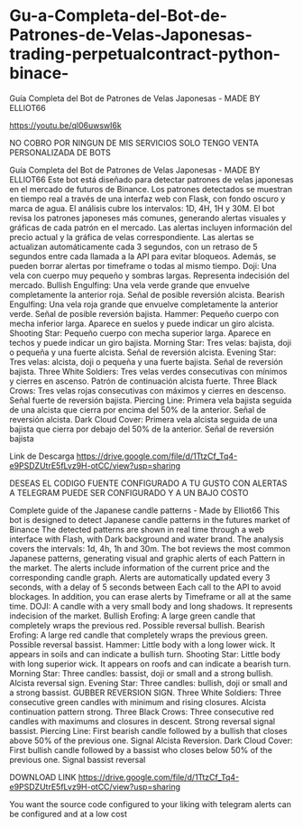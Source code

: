 # Gu-a-Completa-del-Bot-de-Patrones-de-Velas-Japonesas-trading-perpetualcontract-python-binace-
Guía Completa del Bot de Patrones de Velas Japonesas - MADE BY ELLIOT66



https://youtu.be/ql06uwswI6k


NO COBRO POR NINGUN DE MIS SERVICIOS SOLO TENGO VENTA PERSONALIZADA DE BOTS

Guía Completa del Bot de Patrones de Velas Japonesas - MADE BY ELLIOT66
 Este bot está diseñado para detectar patrones de velas japonesas en el mercado de futuros de
 Binance.
 Los patrones detectados se muestran en tiempo real a través de una interfaz web con Flask, con
 fondo oscuro y marca de agua.
 El análisis cubre los intervalos: 1D, 4H, 1H y 30M.
 El bot revisa los patrones japoneses más comunes, generando alertas visuales y gráficas de cada
 patrón en el mercado.
 Las alertas incluyen información del precio actual y la gráfica de velas correspondiente.
 Las alertas se actualizan automáticamente cada 3 segundos, con un retraso de 5 segundos entre
 cada llamada a la API para evitar bloqueos.
 Además, se pueden borrar alertas por timeframe o todas al mismo tiempo.
 Doji:
 Una vela con cuerpo muy pequeño y sombras largas. Representa indecisión del mercado.
 Bullish Engulfing:
 Una vela verde grande que envuelve completamente la anterior roja. Señal de posible reversión
 alcista.
 Bearish Engulfing:
 Una vela roja grande que envuelve completamente la anterior verde. Señal de posible reversión
 bajista.
 Hammer:
 Pequeño cuerpo con mecha inferior larga. Aparece en suelos y puede indicar un giro alcista.
 Shooting Star:
 Pequeño cuerpo con mecha superior larga. Aparece en techos y puede indicar un giro bajista.
 Morning Star:
Tres velas: bajista, doji o pequeña y una fuerte alcista. Señal de reversión alcista.
 Evening Star:
 Tres velas: alcista, doji o pequeña y una fuerte bajista. Señal de reversión bajista.
 Three White Soldiers:
 Tres velas verdes consecutivas con mínimos y cierres en ascenso. Patrón de continuación alcista
 fuerte.
 Three Black Crows:
 Tres velas rojas consecutivas con máximos y cierres en descenso. Señal fuerte de reversión
 bajista.
 Piercing Line:
 Primera vela bajista seguida de una alcista que cierra por encima del 50% de la anterior. Señal de
 reversión alcista.
 Dark Cloud Cover:
 Primera vela alcista seguida de una bajista que cierra por debajo del 50% de la anterior. Señal de
 reversión bajista

Link de Descarga  https://drive.google.com/file/d/1TtzCf_Tq4-e9PSDZUtrE5fLvz9H-otCC/view?usp=sharing

DESEAS EL CODIGO FUENTE CONFIGURADO A TU GUSTO CON ALERTAS A TELEGRAM PUEDE SER CONFIGURADO Y A UN BAJO COSTO


Complete guide of the Japanese candle patterns - Made by Elliot66 
This bot is designed to detect Japanese candle patterns in the futures market of 
Binance 
The detected patterns are shown in real time through a web interface with Flash, with 
Dark background and water brand. 
The analysis covers the intervals: 1d, 4h, 1h and 30m. 
The bot reviews the most common Japanese patterns, generating visual and graphic alerts of each 
Pattern in the market. 
The alerts include information of the current price and the corresponding candle graph. 
Alerts are automatically updated every 3 seconds, with a delay of 5 seconds between 
Each call to the API to avoid blockages. 
In addition, you can erase alerts by Timeframe or all at the same time. 
DOJI: 
A candle with a very small body and long shadows. It represents indecision of the market. 
Bullish Erofing: 
A large green candle that completely wraps the previous red. Possible reversal 
bullish. 
Bearish Erofing: 
A large red candle that completely wraps the previous green. Possible reversal 
bassist. 
Hammer: 
Little body with a long lower wick. It appears in soils and can indicate a bullish turn. 
Shooting Star: 
Little body with long superior wick. It appears on roofs and can indicate a bearish turn. 
Morning Star:
Three candles: bassist, doji or small and a strong bullish. Alcista reversal sign. 
Evening Star: 
Three candles: bullish, doji or small and a strong bassist. GUBBER REVERSION SIGN. 
Three White Soldiers: 
Three consecutive green candles with minimum and rising closures. Alcista continuation pattern 
strong. 
Three Black Crows: 
Three consecutive red candles with maximums and closures in descent. Strong reversal signal 
bassist. 
Piercing Line: 
First bearish candle followed by a bullish that closes above 50% of the previous one. Signal 
Alcista Reversion. 
Dark Cloud Cover: 
First bullish candle followed by a bassist who closes below 50% of the previous one. Signal 
bassist reversal

DOWNLOAD LINK https://drive.google.com/file/d/1TtzCf_Tq4-e9PSDZUtrE5fLvz9H-otCC/view?usp=sharing

You want the source code configured to your liking with telegram alerts can be configured and at a low cost





